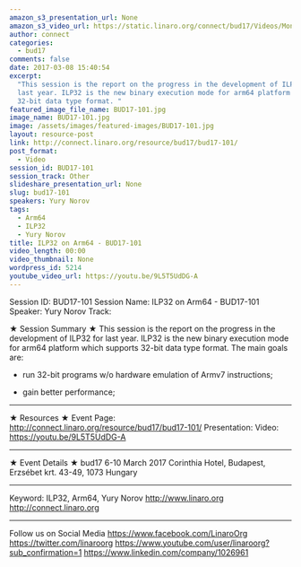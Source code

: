 ```yaml
---
amazon_s3_presentation_url: None
amazon_s3_video_url: https://static.linaro.org/connect/bud17/Videos/Monday/BUD17-101%20ILP32%20on%20ARM64.mp4
author: connect
categories:
  - bud17
comments: false
date: 2017-03-08 15:40:54
excerpt:
  "This session is the report on the progress in the development of ILP32 for
  last year. ILP32 is the new binary execution mode for arm64 platform which supports
  32-bit data type format. "
featured_image_file_name: BUD17-101.jpg
image_name: BUD17-101.jpg
image: /assets/images/featured-images/BUD17-101.jpg
layout: resource-post
link: http://connect.linaro.org/resource/bud17/bud17-101/
post_format:
  - Video
session_id: BUD17-101
session_track: Other
slideshare_presentation_url: None
slug: bud17-101
speakers: Yury Norov
tags:
  - Arm64
  - ILP32
  - Yury Norov
title: ILP32 on Arm64 - BUD17-101
video_length: 00:00
video_thumbnail: None
wordpress_id: 5214
youtube_video_url: https://youtu.be/9L5T5UdDG-A
---
```


Session ID: BUD17-101
Session Name: ILP32 on Arm64 - BUD17-101
Speaker: Yury Norov
Track:

★ Session Summary ★
This session is the report on the progress in the development of ILP32 for last year. ILP32 is the new binary execution mode for arm64 platform which supports 32-bit data type format. The main goals are:

- run 32-bit programs w/o hardware emulation of Armv7 instructions;

- gain better performance;

---

★ Resources ★
Event Page: http://connect.linaro.org/resource/bud17/bud17-101/
Presentation:
Video: https://youtu.be/9L5T5UdDG-A

---

★ Event Details ★
bud17
6-10 March 2017
Corinthia Hotel, Budapest,
Erzsébet krt. 43-49,
1073 Hungary

---

Keyword: ILP32, Arm64, Yury Norov
http://www.linaro.org
http://connect.linaro.org

---

Follow us on Social Media
https://www.facebook.com/LinaroOrg
https://twitter.com/linaroorg
https://www.youtube.com/user/linaroorg?sub_confirmation=1
https://www.linkedin.com/company/1026961
